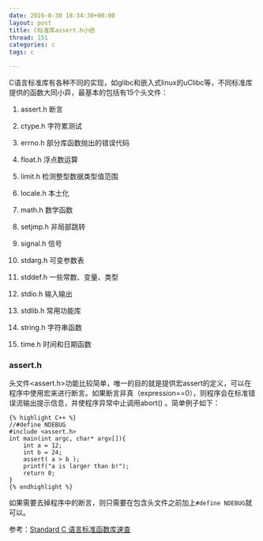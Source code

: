 ```yaml
---
date: 2016-8-30 18:34:30+00:00
layout: post
title: C标准库assert.h小结
thread: 151
categories: c
tags: c

---
```


C语言标准库有各种不同的实现，如glibc和嵌入式linux的uClibc等，不同标准库提供的函数大同小异，最基本的包括有15个头文件：

1. assert.h  断言

2. ctype.h   字符累测试

3. errno.h   部分库函数抛出的错误代码

4. float.h   浮点数运算

5. limit.h   检测整型数据类型值范围

6. locale.h  本土化

7. math.h    数学函数

8. setjmp.h   非局部跳转

9. signal.h   信号

10. stdarg.h  可变参数表

11. stddef.h  一些常数、变量、类型

12. stdio.h  输入输出

13. stdlib.h 常用功能库

14. string.h  字符串函数

15. time.h  时间和日期函数


### assert.h ###

头文件<assert.h>功能比较简单，唯一的目的就是提供宏assert的定义，可以在程序中使用宏来进行断言。如果断言非真（expression==0），则程序会在标准错误流输出提示信息，并使程序异常中止调用abort() 。简单例子如下：

	{% highlight C++ %}
	//#define NDEBUG
	#include <assert.h> 
	int main(int argc, char* argv[]){
	    int a = 12;
	    int b = 24;
	    assert( a > b );
	    printf("a is larger than b!");
	    return 0;
	}
	{% endhighlight %}
	
	
如果需要去掉程序中的断言，则只需要在包含头文件之前加上`#define NDEBUG`就可以。


参考：[Standard C 语言标准函数库速查](http://ganquan.info/standard-c/)



















 




















